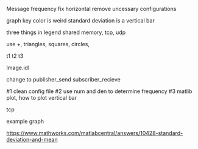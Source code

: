  <!-- - use AppMeanStd.h to profile code
 - write more profile code
 - matlab graph
    - x axis frequency
    - y axis latency (t3-t2)
 - add in config.xml for each sensor frequency (start, step, end) (hertz)
    - start at what frequency to start
    - what step to increment the start
    - when to end the frequency
 - Write GUI 
 -->
 
<!-- - Talk about the graph and what is wrong with it
- Lead into what code needs to be changed

- Ask how frequency works. The application sends x 

- Talk about how graphs should be organized
	- Eg. each machine type has its own graph? Or 3d graph...
	 -->
Message frequency
fix horizontal 
remove uncessary configurations

graph key color is weird
standard deviation is a vertical bar

three things in legend
shared memory, tcp, udp

use +, triangles, squares, circles, 

t1 
t2 
t3 

Image.idl

change to 
publisher_send
subscriber_recieve

#1 clean config file
#2 use num and den to determine frequency 
#3 matlib plot, how to plot vertical bar

tcp 


example graph

https://www.mathworks.com/matlabcentral/answers/10428-standard-deviation-and-mean
